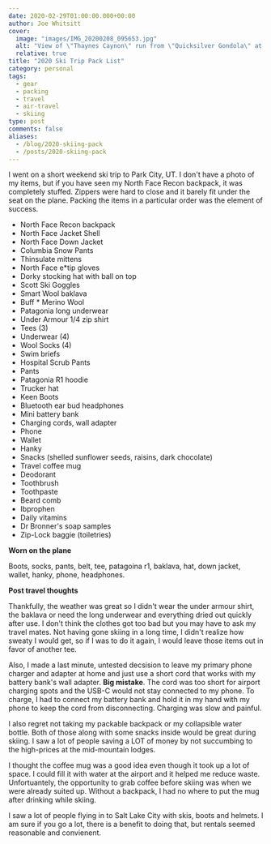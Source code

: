 ```yaml
---
date: 2020-02-29T01:00:00.000+00:00
author: Joe Whitsitt
cover:
  image: "images/IMG_20200208_095653.jpg"
  alt: "View of \"Thaynes Caynon\" run from \"Quicksilver Gondola\" at Park City, Utah"
  relative: true
title: "2020 Ski Trip Pack List"
category: personal
tags: 
  - gear
  - packing
  - travel
  - air-travel
  - skiing
type: post
comments: false
aliases:
  - /blog/2020-skiing-pack
  - /posts/2020-skiing-pack
---
```

I went on a short weekend ski trip to Park City, UT. I don't have a photo of my items, but if you have seen my North Face Recon backpack, it was completely stuffed. Zippers were hard to close and it barely fit under the seat on the plane. Packing the items in a particular order was the element of success.

* North Face Recon backpack
* North Face Jacket Shell
* North Face Down Jacket
* Columbia Snow Pants
* Thinsulate mittens
* North Face e*tip gloves
* Dorky stocking hat with ball on top
* Scott Ski Goggles
* Smart Wool baklava
* Buff * Merino Wool
* Patagonia long underwear
* Under Armour 1/4 zip shirt
* Tees (3)
* Underwear (4)
* Wool Socks (4)
* Swim briefs
* Hospital Scrub Pants
* Pants
* Patagonia R1 hoodie
* Trucker hat
* Keen Boots
* Bluetooth ear bud headphones
* Mini battery bank
* Charging cords, wall adapter
* Phone
* Wallet
* Hanky
* Snacks (shelled sunflower seeds, raisins, dark chocolate)
* Travel coffee mug
* Deodorant
* Toothbrush
* Toothpaste
* Beard comb
* Ibprophen
* Daily vitamins
* Dr Bronner's soap samples
* Zip-Lock baggie (toiletries)

**Worn on the plane**

Boots, socks, pants, belt, tee, patagoina r1, baklava, hat, down jacket, wallet, hanky, phone, headphones.

**Post travel thoughts**

Thankfully, the weather was great so I didn't wear the under armour shirt, the baklava or need the long underwear and everything dried out quickly after use. I don't think the clothes got too bad but you may have to ask my travel mates. Not having gone skiing in a long time, I didn't realize how sweaty I would get, so if I was to do it again, I would leave those items out in favor of another tee.

Also, I made a last minute, untested decsision to leave my primary phone charger and adapter at home and just use a short cord that works with my battery bank's wall adapter. **Big mistake**. The cord was too short for airport charging spots and the USB-C would not stay connected to my phone. To charge, I had to connect my battery bank and hold it in my hand with my phone to keep the cord from disconnecting. Charging was slow and painful.

I also regret not taking my packable backpack or my collapsible water bottle. Both of those along with some snacks inside would be great during skiing. I saw a lot of people saving a LOT of money by not succumbing to the high-prices at the mid-mountain lodges.

I thought the coffee mug was a good idea even though it took up a lot of space. I could fill it with water at the airport and it helped me reduce waste. Unfortuantely, the opportunity to grab coffee before skiing was when we were already suited up. Without a backpack, I had no where to put the mug after drinking while skiing. 

I saw a lot of people flying in to Salt Lake City with skis, boots and helmets. I am sure if you go a lot, there is a benefit to doing that, but rentals seemed reasonable and convienent.
